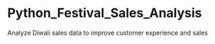 # Python_Festival_Sales_Analysis

Analyze Diwali sales data to improve customer experience and sales
